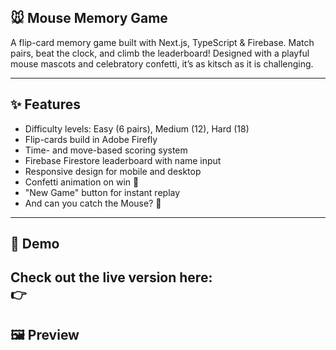## 🐭 Mouse Memory Game

A flip-card memory game built with Next.js, TypeScript & Firebase. Match pairs, beat the clock, and climb the leaderboard! 
Designed with a playful mouse mascots and celebratory confetti, it’s as kitsch as it is challenging.

---

## ✨ Features

- Difficulty levels: Easy (6 pairs), Medium (12), Hard (18)
- Flip-cards build in Adobe Firefly
- Time- and move-based scoring system
- Firebase Firestore leaderboard with name input
- Responsive design for mobile and desktop
- Confetti animation on win 🎉
- "New Game" button for instant replay
- And can you catch the Mouse? 🐁

---

## 🚀 Demo

Check out the live version here:  
👉 
---

## 🖼️ Preview
